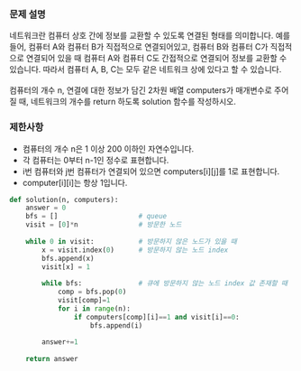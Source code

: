 ### 문제 설명
네트워크란 컴퓨터 상호 간에 정보를 교환할 수 있도록 연결된 형태를 의미합니다. 예를 들어, 컴퓨터 A와 컴퓨터 B가 직접적으로 연결되어있고, 
컴퓨터 B와 컴퓨터 C가 직접적으로 연결되어 있을 때 컴퓨터 A와 컴퓨터 C도 간접적으로 연결되어 정보를 교환할 수 있습니다. 
따라서 컴퓨터 A, B, C는 모두 같은 네트워크 상에 있다고 할 수 있습니다.
<br><br>
컴퓨터의 개수 n, 연결에 대한 정보가 담긴 2차원 배열 computers가 매개변수로 주어질 때, 네트워크의 개수를 return 하도록 solution 함수를 작성하시오.

### 제한사항
- 컴퓨터의 개수 n은 1 이상 200 이하인 자연수입니다.
- 각 컴퓨터는 0부터 n-1인 정수로 표현합니다.
- i번 컴퓨터와 j번 컴퓨터가 연결되어 있으면 computers[i][j]를 1로 표현합니다.
- computer[i][i]는 항상 1입니다.<br>

```python
def solution(n, computers):
    answer = 0
    bfs = []                    # queue
    visit = [0]*n               # 방문한 노드
    
    while 0 in visit:           # 방문하지 않은 노드가 있을 때
        x = visit.index(0)      # 방문하지 않는 노드 index
        bfs.append(x)
        visit[x] = 1
        
        while bfs:              # 큐에 방문하지 않는 노드 index 값 존재할 때
            comp = bfs.pop(0)
            visit[comp]=1
            for i in range(n):
                if computers[comp][i]==1 and visit[i]==0:
                    bfs.append(i)
        
        answer+=1
    
    return answer
```

